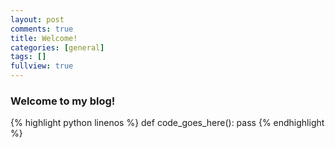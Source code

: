 ```yaml
---
layout: post
comments: true
title: Welcome!
categories: [general]
tags: []
fullview: true
---
```


### Welcome to my blog!

{% highlight python linenos %}
def code_goes_here():
    pass
{% endhighlight %}


<a href="POST_URL#disqus_thread"></a>
